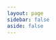 ```yaml
---
layout: page
sidebar: false
aside: false
---
```


<script setup>
import LicenseCommercial from '../.vitepress/theme/license/documents/LicenseCommercial.vue';
</script>

<LicenseCommercial />
